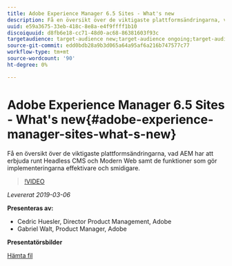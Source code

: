 ```yaml
---
title: Adobe Experience Manager 6.5 Sites - What's new
description: Få en översikt över de viktigaste plattformsändringarna, vad AEM har att erbjuda runt Headless CMS och Modern Web samt de funktioner som gör implementeringarna effektivare och smidigare.
uuid: e59a3675-33eb-418c-8e8a-e4f9ffff1b10
discoiquuid: d8fb6e18-cc71-48d0-ac68-86381603f93c
targetaudience: target-audience new;target-audience ongoing;target-audience upgrader
source-git-commit: edd0bdb28a9b3d065a64a95af6a216b747577c77
workflow-type: tm+mt
source-wordcount: '90'
ht-degree: 0%

---
```


# Adobe Experience Manager 6.5 Sites - What&#39;s new{#adobe-experience-manager-sites-what-s-new}

Få en översikt över de viktigaste plattformsändringarna, vad AEM har att erbjuda runt Headless CMS och Modern Web samt de funktioner som gör implementeringarna effektivare och smidigare.

>[!VIDEO](https://video.tv.adobe.com/v/26368/?quality=9)

*Levererat 2019-03-06*

**Presenteras av:**

* Cedric Huesler, Director Product Management, Adobe
* Gabriel Walt, Product Manager, Adobe

**Presentatörsbilder**

[Hämta fil](assets/aem65-whatsnewgem-march6.pdf)
